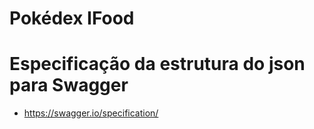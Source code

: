 # Pokédex IFood

# Especificação da estrutura do json para Swagger

- https://swagger.io/specification/
